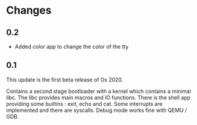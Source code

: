 # Changes

## 0.2

- Added color app to change the color of the tty

## 0.1

This update is the first beta release of Os 2020.

Contains a second stage bootloader with a kernel which contains a minimal libc.
The libc provides main macros and IO functions.
There is the shell app providing some builtins : exit, echo and cat.
Some interrupts are implemented and there are syscalls.
Debug mode works fine with QEMU / GDB.
